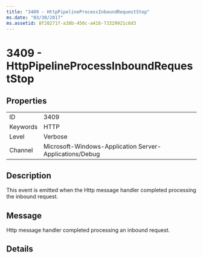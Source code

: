 ```yaml
---
title: "3409 - HttpPipelineProcessInboundRequestStop"
ms.date: "03/30/2017"
ms.assetid: 8f20271f-a30b-456c-a416-73329921c6d3
---
```

# 3409 - HttpPipelineProcessInboundRequestStop
## Properties  


|||  
|-|-|  
|ID|3409|  
|Keywords|HTTP|  
|Level|Verbose|  
|Channel|Microsoft-Windows-Application Server-Applications/Debug|  

## Description  
 This event is emitted when the Http message handler completed processing the inbound request.  

## Message  
 Http message handler completed processing an inbound request.  

## Details
